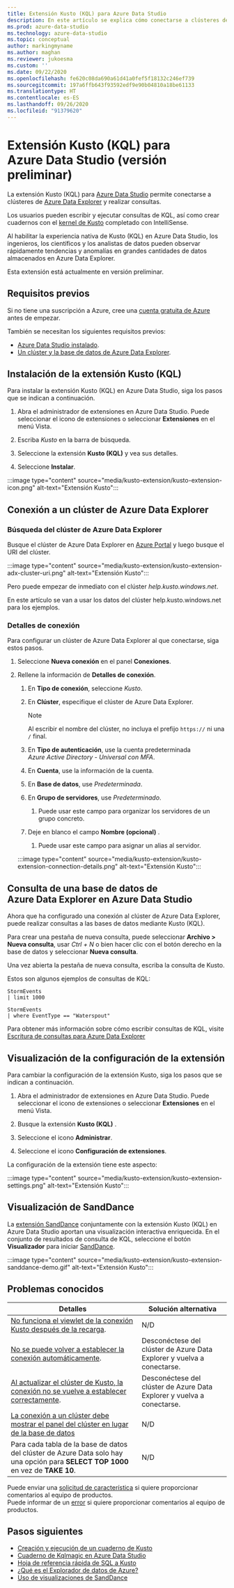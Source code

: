 ```yaml
---
title: Extensión Kusto (KQL) para Azure Data Studio
description: En este artículo se explica cómo conectarse a clústeres de Azure Data Explorer y realizar consultas con Azure Data Studio.
ms.prod: azure-data-studio
ms.technology: azure-data-studio
ms.topic: conceptual
author: markingmyname
ms.author: maghan
ms.reviewer: jukoesma
ms.custom: ''
ms.date: 09/22/2020
ms.openlocfilehash: fe620c08da690a61d41a0fef5f18132c246ef739
ms.sourcegitcommit: 197a6ffb643f93592edf9e90b04810a18be61133
ms.translationtype: HT
ms.contentlocale: es-ES
ms.lasthandoff: 09/26/2020
ms.locfileid: "91379620"
---
```

# <a name="kusto-kql-extension-for-azure-data-studio-preview"></a>Extensión Kusto (KQL) para Azure Data Studio (versión preliminar)

La extensión Kusto (KQL) para [Azure Data Studio](../what-is.md) permite conectarse a clústeres de [Azure Data Explorer](https://docs.microsoft.com/azure/data-explorer/data-explorer-overview) y realizar consultas.

Los usuarios pueden escribir y ejecutar consultas de KQL, así como crear cuadernos con el [kernel de Kusto](../notebooks/notebooks-kusto-kernel.md) completado con IntelliSense.

Al habilitar la experiencia nativa de Kusto (KQL) en Azure Data Studio, los ingenieros, los científicos y los analistas de datos pueden observar rápidamente tendencias y anomalías en grandes cantidades de datos almacenados en Azure Data Explorer.

Esta extensión está actualmente en versión preliminar.

## <a name="prerequisites"></a>Requisitos previos

Si no tiene una suscripción a Azure, cree una [cuenta gratuita de Azure](https://azure.microsoft.com/free/) antes de empezar.

También se necesitan los siguientes requisitos previos:

- [Azure Data Studio instalado](../download-azure-data-studio.md).
- [Un clúster y la base de datos de Azure Data Explorer](https://docs.microsoft.com/azure/data-explorer/create-cluster-database-portal).

## <a name="install-the-kusto-kql-extension"></a>Instalación de la extensión Kusto (KQL)

Para instalar la extensión Kusto (KQL) en Azure Data Studio, siga los pasos que se indican a continuación.

1. Abra el administrador de extensiones en Azure Data Studio. Puede seleccionar el icono de extensiones o seleccionar **Extensiones** en el menú Vista.

2. Escriba *Kusto* en la barra de búsqueda.

3. Seleccione la extensión **Kusto (KQL)** y vea sus detalles.

4. Seleccione **Instalar**.

:::image type="content" source="media/kusto-extension/kusto-extension-icon.png" alt-text="Extensión Kusto":::

## <a name="how-to-connect-to-an-azure-data-explorer-cluster"></a>Conexión a un clúster de Azure Data Explorer

### <a name="find-your-azure-data-explorer-cluster"></a>Búsqueda del clúster de Azure Data Explorer

Busque el clúster de Azure Data Explorer en [Azure Portal](https://ms.portal.azure.com/#home) y luego busque el URI del clúster.

:::image type="content" source="media/kusto-extension/kusto-extension-adx-cluster-uri.png" alt-text="Extensión Kusto":::

Pero puede empezar de inmediato con el clúster *help.kusto.windows.net*.

En este artículo se van a usar los datos del clúster help.kusto.windows.net para los ejemplos.

### <a name="connection-details"></a>Detalles de conexión

Para configurar un clúster de Azure Data Explorer al que conectarse, siga estos pasos.

1. Seleccione **Nueva conexión** en el panel **Conexiones**.

2. Rellene la información de **Detalles de conexión**.
    1. En **Tipo de conexión**, seleccione *Kusto*.
    2. En **Clúster**, especifique el clúster de Azure Data Explorer.

        > [!Note]
        > Al escribir el nombre del clúster, no incluya el prefijo `https://` ni una `/` final.

    3. En **Tipo de autenticación**, use la cuenta predeterminada *Azure Active Directory - Universal con MFA*.
    4. En **Cuenta**, use la información de la cuenta.
    5. En **Base de datos**, use *Predeterminada*.
    6. En **Grupo de servidores**, use *Predeterminado*.
        1. Puede usar este campo para organizar los servidores de un grupo concreto.
    7. Deje en blanco el campo **Nombre (opcional)** .
        1. Puede usar este campo para asignar un alias al servidor.

    :::image type="content" source="media/kusto-extension/kusto-extension-connection-details.png" alt-text="Extensión Kusto":::

## <a name="how-to-query-an-azure-data-explorer-database-in-azure-data-studio"></a>Consulta de una base de datos de Azure Data Explorer en Azure Data Studio

Ahora que ha configurado una conexión al clúster de Azure Data Explorer, puede realizar consultas a las bases de datos mediante Kusto (KQL).

Para crear una pestaña de nueva consulta, puede seleccionar **Archivo > Nueva consulta**, usar *Ctrl + N* o bien hacer clic con el botón derecho en la base de datos y seleccionar **Nueva consulta**.

Una vez abierta la pestaña de nueva consulta, escriba la consulta de Kusto.

Estos son algunos ejemplos de consultas de KQL:

```kusto
StormEvents
| limit 1000
```

```kusto
StormEvents
| where EventType == "Waterspout"
```

Para obtener más información sobre cómo escribir consultas de KQL, visite [Escritura de consultas para Azure Data Explorer](https://docs.microsoft.com/azure/data-explorer/write-queries#overview-of-the-query-language)

## <a name="view-extension-settings"></a>Visualización de la configuración de la extensión

Para cambiar la configuración de la extensión Kusto, siga los pasos que se indican a continuación.

1. Abra el administrador de extensiones en Azure Data Studio. Puede seleccionar el icono de extensiones o seleccionar **Extensiones** en el menú Vista.

2. Busque la extensión **Kusto (KQL)** .

3. Seleccione el icono **Administrar**.

4. Seleccione el icono **Configuración de extensiones**.

La configuración de la extensión tiene este aspecto:

:::image type="content" source="media/kusto-extension/kusto-extension-settings.png" alt-text="Extensión Kusto":::

## <a name="sanddance-visualization"></a>Visualización de SandDance

La [extensión SandDance](https://docs.microsoft.com/sql/azure-data-studio/sanddance-extension) conjuntamente con la extensión Kusto (KQL) en Azure Data Studio aportan una visualización interactiva enriquecida. En el conjunto de resultados de consulta de KQL, seleccione el botón **Visualizador** para iniciar [SandDance](https://sanddance.js.org/).

:::image type="content" source="media/kusto-extension/kusto-extension-sanddance-demo.gif" alt-text="Extensión Kusto":::

## <a name="known-issues"></a>Problemas conocidos

| Detalles | Solución alternativa |
|---------|------------|
| [No funciona el viewlet de la conexión Kusto después de la recarga](https://github.com/microsoft/azuredatastudio/issues/12475). | N/D |
| [No se puede volver a establecer la conexión automáticamente](https://github.com/microsoft/azuredatastudio/issues/11830). | Desconéctese del clúster de Azure Data Explorer y vuelva a conectarse. |
| [Al actualizar el clúster de Kusto, la conexión no se vuelve a establecer correctamente](https://github.com/microsoft/azuredatastudio/issues/11824). | Desconéctese del clúster de Azure Data Explorer y vuelva a conectarse. |
| [La conexión a un clúster debe mostrar el panel del clúster en lugar de la base de datos](https://github.com/microsoft/azuredatastudio/issues/12549) | N/D |
| Para cada tabla de la base de datos del clúster de Azure Data solo hay una opción para **SELECT TOP 1000** en vez de **TAKE 10**. | N/D |

Puede enviar una [solicitud de característica](https://github.com/microsoft/azuredatastudio/issues/new?assignees=&labels=&template=feature_request.md&title=) si quiere proporcionar comentarios al equipo de productos.  
Puede informar de un [error](https://github.com/microsoft/azuredatastudio/issues/new?assignees=&labels=&template=bug_report.md&title=) si quiere proporcionar comentarios al equipo de productos.

## <a name="next-steps"></a>Pasos siguientes

- [Creación y ejecución de un cuaderno de Kusto](../notebooks/notebooks-kusto-kernel.md)
- [Cuaderno de Kqlmagic en Azure Data Studio](../notebooks/notebooks-kqlmagic.md)
- [Hoja de referencia rápida de SQL a Kusto](https://docs.microsoft.com/azure/data-explorer/kusto/query/sqlcheatsheet)
- [¿Qué es el Explorador de datos de Azure?](https://docs.microsoft.com/azure/data-explorer/data-explorer-overview)
- [Uso de visualizaciones de SandDance](https://sanddance.js.org/)
